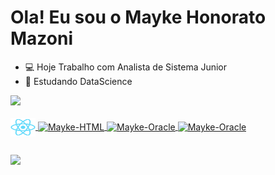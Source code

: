 # Ola! Eu sou o Mayke Honorato Mazoni

- 💻 Hoje Trabalho com Analista de Sistema Junior
- 📘 Estudando DataScience


 
<div>
  <a href="https://github.com/MaykeHonorato">
    <img height="180em" src="https://github-readme-stats.vercel.app/api?username=MaykeHonorato&show_icons=true&theme=dracula&include_all_commits=true&count_private=true"/>

<div style="display: inline_block"><br>
  
  <img align="center" alt="Mayke-React" height="30" width="40" src="https://raw.githubusercontent.com/devicons/devicon/master/icons/react/react-original.svg">
  <img align="center" alt="Mayke-HTML" height="30" width="40" src="https://img.shields.io/badge/MySQL-005C84?style=for-the-badge&logo=mysql&logoColor=white">
  <img align="center" alt="Mayke-Oracle" height="30" width="40" src="https://img.shields.io/badge/Oracle-F80000?style=for-the-badge&logo=Oracle&logoColor=white">
 <img align="center" alt="Mayke-Oracle" height="30" width="40" src="https://img.shields.io/badge/Oracle-F80000?style=for-the-badge&logo=Oracle&logoColor=white">
</div>
  
  ##
 
<div> 
  <a href="https://www.linkedin.com/in/maykehonorato" target="_blank"><img src="https://img.shields.io/badge/-LinkedIn-%230077B5?style=for-the-badge&logo=linkedin&logoColor=white" target="_blank"></a> 
</div>

